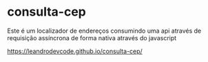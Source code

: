 # consulta-cep
Este é um localizador de endereços consumindo uma api através de requisição assíncrona de forma nativa através do javascript

https://leandrodevcode.github.io/consulta-cep/
